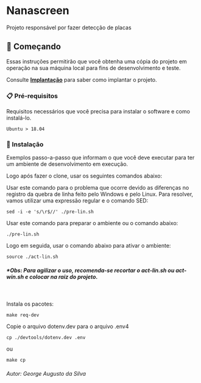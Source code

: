 # Nanascreen

Projeto responsável por fazer detecção de placas

## 🚀 Começando

Essas instruções permitirão que você obtenha uma cópia do projeto em operação na sua máquina local para fins de desenvolvimento e teste.

Consulte **[Implantação](#-implanta%C3%A7%C3%A3o)** para saber como implantar o projeto.

### 📋 Pré-requisitos

Requisitos necessários que você precisa para instalar o software e como instalá-lo.

```
Ubuntu > 18.04
```

### 🔧 Instalação

Exemplos passo-a-passo que informam o que você deve executar para ter um ambiente de desenvolvimento em execução.

Logo após fazer o clone, usar os seguintes comandos abaixo:


Usar este comando para o problema que ocorre devido as diferenças no registro da quebra de linha feito pelo Windows e pelo Linux. Para resolver, vamos utilizar uma expressão regular e o comando SED:
```
sed -i -e 's/\r$//' ./pre-lin.sh
```

Usar este comando para preparar o ambiente ou o comando abaixo:
```
./pre-lin.sh
```

Logo em seguida, usar o comando abaixo para ativar o ambiente:
```
source ./act-lin.sh
```
##### *Obs: Para agilizar o uso, recomenda-se recortar o act-lin.sh ou act-win.sh e colocar na raiz do projeto.
<br/>

Instala os pacotes:
```
make req-dev
```

Copie o arquivo dotenv.dev para o arquivo .env4
```
cp ./devtools/dotenv.dev .env
```
ou

```
make cp
```


###### Autor: George Augusto da Silva
